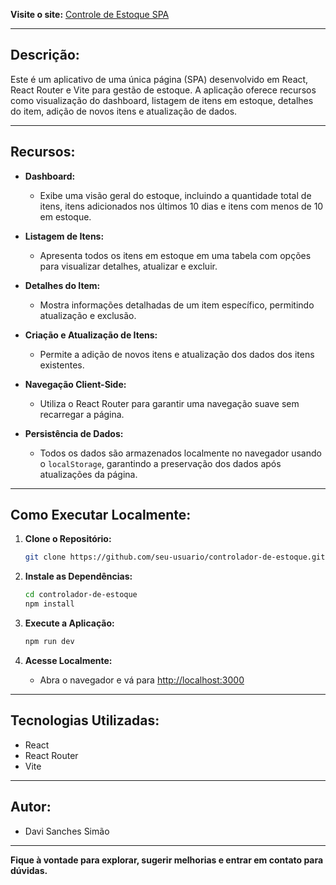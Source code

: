 **Visite o site:** [Controle de Estoque SPA](https://controladordeestoque-davisimao.netlify.app/)

---

## Descrição:

Este é um aplicativo de uma única página (SPA) desenvolvido em React, React Router e Vite para gestão de estoque. A aplicação oferece recursos como visualização do dashboard, listagem de itens em estoque, detalhes do item, adição de novos itens e atualização de dados.

---

## Recursos:

- **Dashboard:**
  - Exibe uma visão geral do estoque, incluindo a quantidade total de itens, itens adicionados nos últimos 10 dias e itens com menos de 10 em estoque.

- **Listagem de Itens:**
  - Apresenta todos os itens em estoque em uma tabela com opções para visualizar detalhes, atualizar e excluir.

- **Detalhes do Item:**
  - Mostra informações detalhadas de um item específico, permitindo atualização e exclusão.

- **Criação e Atualização de Itens:**
  - Permite a adição de novos itens e atualização dos dados dos itens existentes.

- **Navegação Client-Side:**
  - Utiliza o React Router para garantir uma navegação suave sem recarregar a página.

- **Persistência de Dados:**
  - Todos os dados são armazenados localmente no navegador usando o `localStorage`, garantindo a preservação dos dados após atualizações da página.

---

## Como Executar Localmente:

1. **Clone o Repositório:**
   ```bash
   git clone https://github.com/seu-usuario/controlador-de-estoque.git
   ```

2. **Instale as Dependências:**
   ```bash
   cd controlador-de-estoque
   npm install
   ```

3. **Execute a Aplicação:**
   ```bash
   npm run dev
   ```

4. **Acesse Localmente:**
   - Abra o navegador e vá para [http://localhost:3000](http://localhost:3000)

---

## Tecnologias Utilizadas:

- React
- React Router
- Vite

---

## Autor:

- Davi Sanches Simão

---

**Fique à vontade para explorar, sugerir melhorias e entrar em contato para dúvidas.**
